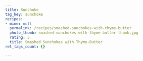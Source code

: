 ```yaml
---
title: Sunchoke
tag_key: sunchoke
recipes:
- mine: null
  permalink: /recipes/smashed-sunchokes-with-thyme-butter
  photo_thumb: smashed-sunchokes-with-thyme-butter-thumb.jpg
  rating: 5
  title: Smashed Sunchokes with Thyme-Butter
rel_tags_count: {}

---
```


